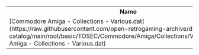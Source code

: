 <table>
<tr><th>Name</th><th>Size</th></tr>
<tr><td>
[Commodore Amiga - Collections - Various.dat](https://raw.githubusercontent.com/open-retrogaming-archive/dat-catalog/main/root/basic/TOSEC/Commodore/Amiga/Collections/Various/Commodore Amiga - Collections - Various.dat)
</td><td>42449</td></tr>
</table>
